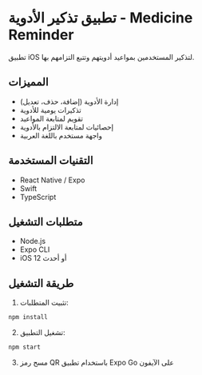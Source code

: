 # تطبيق تذكير الأدوية - Medicine Reminder

تطبيق iOS لتذكير المستخدمين بمواعيد أدويتهم وتتبع التزامهم بها.

## المميزات
- إدارة الأدوية (إضافة، حذف، تعديل)
- تذكيرات يومية للأدوية
- تقويم لمتابعة المواعيد
- إحصائيات لمتابعة الالتزام بالأدوية
- واجهة مستخدم باللغة العربية

## التقنيات المستخدمة
- React Native / Expo
- Swift
- TypeScript

## متطلبات التشغيل
- Node.js
- Expo CLI
- iOS 12 أو أحدث

## طريقة التشغيل
1. تثبيت المتطلبات:
```bash
npm install
```

2. تشغيل التطبيق:
```bash
npm start
```

3. مسح رمز QR باستخدام تطبيق Expo Go على الآيفون
